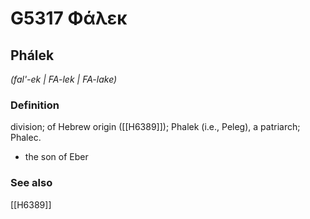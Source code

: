 # G5317 Φάλεκ

## Phálek

_(fal'-ek | FA-lek | FA-lake)_

### Definition

division; of Hebrew origin ([[H6389]]); Phalek (i.e., Peleg), a patriarch; Phalec.

- the son of Eber

### See also

[[H6389]]

